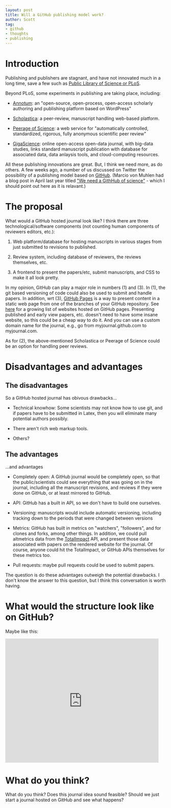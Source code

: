 ```yaml
---
layout: post
title: Will a GitHub publishing model work?
author: Scott
tag:
- github
- thoughts
- publishing
---
```


# Introduction

Publishing and publishers are stagnant, and have not innovated much in a long time, save a few such as [Public Library of Science or PLoS][plos]. 

Beyond PLoS, some experiments in publishing are taking place, including:

* [Annotum][]: an "open-source, open-process, open-access scholarly authoring and publishing platform based on WordPress"

* [Scholastica][]: a peer-review, manuscript handling web-based platform. 

* [Peerage of Science][pos]: a web service for "automatically controlled, standardized, rigorous, fully anonymous scientific peer review"

* [GigaScience][]: online open-access open-data journal, with big-data studies, links standard manuscript publication with database for associated data, data anlaysis tools, and cloud-computing resources. 

All these publishing innovations are great.  But, I think we need more, as do others.  A few weeks ago, a number of us discussed on Twitter the possibility of a publishing model based on [GitHub][].  (Marcio von Muhlen had a blog post in April last year titled ["We need a GithHub of science"][post] - which I should point out here as it is relavant.) 

# The proposal

What would a GitHub hosted journal look like?  I think there are three technological/software components (not counting human components of reviewers editors, etc.):

1. Web platform/database for hosting manuscripts in various stages from just submitted to revisions to published.  

2. Review system, including database of reviewers, the reviews themselves, etc.

3. A frontend to present the papers/etc, submit manuscripts, and CSS to make it all look pretty. 

In my opinion, GitHub can play a major role in numbers (1) and (3).  In (1), the git based versioning of code could also be used to submit and handle papers.  In addition, wrt (3), [GitHub Pages][ghpages] is a way to present content in a static web page from one of the branches of your GitHub repository.  See [here][] for a growing list of websites hosted on GitHub pages.  Presenting published and early view papers, etc. doesn't need to have some insane website, so this could be a cheap way to do it. And you can use a custom domain name for the journal, e.g., go from myjournal.github.com to myjournal.com.  

As for (2), the above-mentioned Scholastica or Peerage of Science could be an option for handling peer reviews.  

# Disadvantages and advantages

## The disadvantages
So a GitHub hosted journal has obivous drawbacks...

* Technical knowhow: Some scientists may not know how to use git, and if papers have to be submitted in Latex, then you will eliminate many potential authors possibly.

* There aren't rich web markup tools. 

* Others?

## The advantages
...and advantages

* Completely open: A GitHub journal would be completely open, so that the public/scientists could see everything that was going on in the journal, including all the manuscript revisions, and reviews if they were done on GitHub, or at least mirrored to GitHub. 

* API: GitHub has a built in API, so we don't have to build one ourselves. 

* Versioning: manuscripts would include automatic versioning, including tracking down to the periods that were changed between versions

* Metrics: GitHub has built in metrics on "watchers", "followers", and for clones and forks, among other things. In addition, we could pull altmetrics data from the [TotalImpact][] API, and present those data associated with papers on the rendered website for the journal. Of course, anyone could hit the TotalImpact, or GitHub APIs themselves for these metrics too. 

* Pull requests: maybe pull requests could be used to submit papers.  

The question is do these advantages outweigh the potential drawbacks.  I don't know the answer to this question, but I think this conversation is worth having. 

# What would the structure look like on GitHub?
Maybe like this:

<iframe src="https://docs.google.com/presentation/embed?id=1J7DSxk0H90NVcRvPhug4UYcH_pCngMWO7-aIeqAxIeA&start=false&loop=false&delayms=3000" frameborder="0" width="480" height="389" allowfullscreen="true" webkitallowfullscreen="true"></iframe>

# What do you think?

What do you think?  Does this journal idea sound feasible? Should we just start a journal hosted on GitHub and see what happens?


[plos]: http://www.plos.org/publications/journals/
[Annotum]: http://annotum.org/ 
[Scholastica]: http://scholasticahq.com/
[pos]: http://www.peerageofscience.org/
[GigaScience]: http://www.gigasciencejournal.com/
[post]: http://marciovm.com/i-want-a-github-of-science/index.html
[GitHub]: https://github.com/
[ghpages]: http://pages.github.com/ 
[here]: https://github.com/mojombo/jekyll/wiki/sites
[TotalImpact]: http://totalimpact.org/
